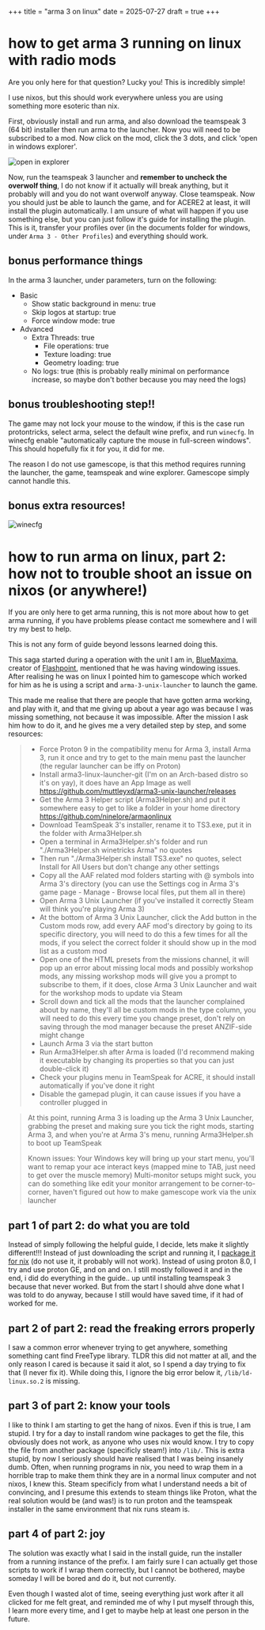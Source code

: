 +++
title = "arma 3 on linux"
date = 2025-07-27
draft = true
+++

# how to get arma 3 running on linux with radio mods
Are you only here for that question? Lucky you! This is incredibly simple!

I use nixos, but this should work everywhere unless you are using something more esoteric than nix.

First, obviously install and run arma, and also download the teamspeak 3 (64 bit) installer then run arma to the launcher. Now you will need to be subscribed to a mod. Now click on the mod, click the 3 dots, and click 'open in windows explorer'.

![open in explorer](./open-in-explorer.png)

Now, run the teamspeak 3 launcher and **remember to uncheck the overwolf thing**, I do not know if it actually will break anything, but it probably will and you do not want overwolf anyway. Close teamspeak. Now you should just be able to launch the game, and for ACERE2 at least, it will install the plugin automatically. I am unsure of what will happen if you use something else, but you can just follow it's guide for installing the plugin. This is it, transfer your profiles over (in the documents folder for windows, under `Arma 3 - Other Profiles`) and everything should work.

## bonus performance things
In the arma 3 launcher, under parameters, turn on the following:
- Basic
  - Show static background in menu: true
  - Skip logos at startup: true
  - Force window mode: true
- Advanced
  - Extra Threads: true
    - File operations: true
    - Texture loading: true
    - Geometry loading: true
  - No logs: true (this is probably really minimal on performance increase, so maybe don't bother because you may need the logs)

## bonus troubleshooting step!!
The game may not lock your mouse to the window, if this is the case run protontricks, select arma, select the default wine prefix, and run `winecfg`. In winecfg enable "automatically capture the mouse in full-screen windows". This should hopefully fix it for you, it did for me.

The reason I do not use gamescope, is that this method requires running the launcher, the game, teamspeak and wine explorer. Gamescope simply cannot handle this.

## bonus extra resources!


![winecfg](./winecfg.png)

# how to run arma on linux, part 2: how not to trouble shoot an issue on nixos (or anywhere!)
If you are only here to get arma running, this is not more about how to get arma running, if you have problems please contact me somewhere and I will try my best to help.

This is not any form of guide beyond lessons learned doing this.

This saga started during a operation with the unit I am in, [BlueMaxima](<https://bluemaxima.org/>), creator of [Flashpoint](<https://flashpointarchive.org/>), mentioned that he was having windowing issues. After realising he was on linux I pointed him to gamescope which worked for him as he is using a script and `arma-3-unix-launcher` to launch the game.

This made me realise that there are people that have gotten arma working, and play with it, and that me giving up about a year ago was because I was missing something, not because it was impossible. After the mission I ask him how to do it, and he gives me a very detailed step by step, and some resources:

> - Force Proton 9 in the compatibility menu for Arma 3, install Arma 3, run it once and try to get to the main menu past the launcher (the regular launcher can be iffy on Proton)
> - Install arma3-linux-launcher-git (I'm on an Arch-based distro so it's on yay), it does have an App Image as well https://github.com/muttleyxd/arma3-unix-launcher/releases
> - Get the Arma 3 Helper script (Arma3Helper.sh) and put it somewhere easy to get to like a folder in your home directory https://github.com/ninelore/armaonlinux
> - Download TeamSpeak 3's installer, rename it to TS3.exe, put it in the folder with Arma3Helper.sh
> - Open a terminal in Arma3Helper.sh's folder and run "./Arma3Helper.sh winetricks Arma" no quotes
> - Then run "./Arma3Helper.sh install TS3.exe" no quotes, select Install for All Users but don't change any other settings
> - Copy all the AAF related mod folders starting with @ symbols into Arma 3's directory (you can use the Settings cog in Arma 3's game page - Manage - Browse local files, put them all in there)
> - Open Arma 3 Unix Launcher (if you've installed it correctly Steam will think you're playing Arma 3)
> - At the bottom of Arma 3 Unix Launcher, click the Add button in the Custom mods row, add every AAF mod's directory by going to its specific directory, you will need to do this a few times for all the mods, if you select the correct folder it should show up in the mod list as a custom mod
> - Open one of the HTML presets from the missions channel, it will pop up an error about missing local mods and possibly workshop mods, any missing workshop mods will give you a prompt to subscribe to them, if it does, close Arma 3 Unix Launcher and wait for the workshop mods to update via Steam
> - Scroll down and tick all the mods that the launcher complained about by name, they'll all be custom mods in the type column, you will need to do this every time you change preset, don't rely on saving through the mod manager because the preset ANZIF-side might change
 > - Launch Arma 3 via the start button
> - Run Arma3Helper.sh after Arma is loaded (I'd recommend making it executable by changing its properties so that you can just double-click it)
> - Check your plugins menu in TeamSpeak for ACRE, it should install automatically if you've done it right
> - Disable the gamepad plugin, it can cause issues if you have a controller plugged in

> At this point, running Arma 3 is loading up the Arma 3 Unix Launcher, grabbing the preset and making sure you tick the right mods, starting Arma 3, and when you're at Arma 3's menu, running Arma3Helper.sh to boot up TeamSpeak
> 
> Known issues:
> Your Windows key will bring up your start menu, you'll want to remap your ace interact keys (mapped mine to TAB, just need to get over the muscle memory)
> Multi-monitor setups might suck, you can do something like edit your monitor arrangement to be corner-to-corner, haven't figured out how to make gamescope work via the unix launcher

## part 1 of part 2: do what you are told
Instead of simply following the helpful guide, I decide, lets make it slightly different!!! Instead of just downloading the script and running it, I [package it for nix](<https://github.com/skoove/arma3helper-flake>) (do not use it, it probably will not work). Instead of using proton 8.0, I try and use proton GE, and on and on. I still mostly followed it and in the end, i did do everything in the guide.. up until installing teamspeak 3 because that never worked. But from the start I should ahve done what I was told to do anyway, because I still would have saved time, if it had of worked for me.

## part 2 of part 2: read the freaking errors properly
I saw a common error whenever trying to get anywhere, something something cant find FreeType library. TLDR this did not matter at all, and the only reason I cared is because it said it alot, so I spend a day trying to fix that (I never fix it). While doing this, I ignore the big error below it, `/lib/ld-linux.so.2` is missing.

## part 3 of part 2: know your tools
I like to think I am starting to get the hang of nixos. Even if this is true, I am stupid. I try for a day to install random wine packages to get the file, this obviously does not work, as anyone who uses nix would know. I try to copy the file from another package (specificly steam!) into `/lib/`. This is extra stupid, by now I seriously should have realised that I was being insanely dumb. Often, when running programs in nix, you need to wrap them in a horrible trap to make them think they are in a normal linux computer and not nixos, I knew this. Steam specificly from what I understand needs a bit of convincing, and I presume this extends to steam things like Proton, what the real solution would be (and was!) is to run proton and the teamspeak installer in the same environment that nix runs steam is.

## part 4 of part 2: joy
The solution was exactly what I said in the install guide, run the installer from a running instance of the prefix. I am fairly sure I can actually get those scripts to work if I wrap them correctly, but I cannot be bothered, maybe someday I will be bored and do it, but not currently.

Even though I wasted alot of time, seeing everything just work after it all clicked for me felt great, and reminded me of why I put myself through this, I learn more every time, and I get to maybe help at least one person in the future.

